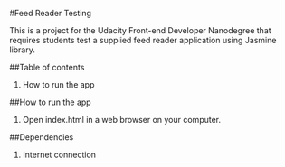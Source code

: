 #Feed Reader Testing

This is a project for the Udacity Front-end Developer Nanodegree that requires students test a supplied feed reader application using Jasmine library.

##Table of contents

1. How to run the app

##How to run the app

1. Open index.html in a web browser on your computer.

##Dependencies

1. Internet connection